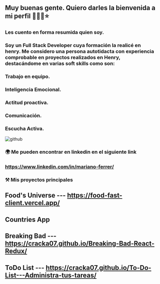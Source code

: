 ## Muy buenas gente. Quiero darles la bienvenida a mi perfil 👋👋👋⭐

### Les cuento en forma resumida quien soy. 
### Soy un Full Stack Developer cuya formación la realicé en henry. Me considero una persona autotidacta con experiencia comprobable en proyectos realizados en Henry, destacándome en varias soft skills como son:
### Trabajo en equipo.
### Inteligencia Emocional.
### Actitud proactiva.
### Comunicación.
### Escucha Activa.




![github](https://user-images.githubusercontent.com/39442992/176988948-80d45306-35dc-4994-960a-1d2399f79cc8.png)

### 🌍 Me pueden encontrar en linkedin en el siguiente link
### https://www.linkedin.com/in/mariano-ferrer/

### ⚒️ Mis proyectos principales

## Food's Universe --- https://food-fast-client.vercel.app/
## Countries App 
## Breaking Bad  --- https://cracka07.github.io/Breaking-Bad-React-Redux/
## ToDo List  --- https://cracka07.github.io/To-Do-List---Administra-tus-tareas/
